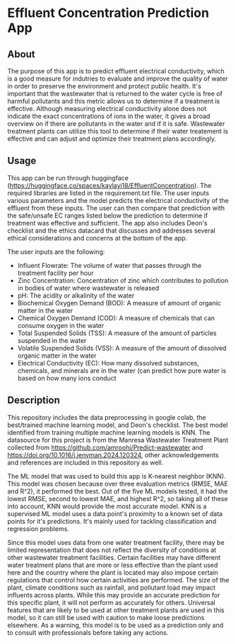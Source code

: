 # Effluent Concentration Prediction App
## About
The purpose of this app is to predict effluent electrical conductivity, which is a good measure for indutries to evaluate and improve the quality of water in order to preserve the environment and protect public health. It's important that the wastewater that is returned to the water cycle is free of harmful pollutants and this metric allows us to determine if a treatment is effective. Although measuring electrical conductivity alone does not indicate the exact concentrations of ions in the water, it gives a broad overview on if there are pollutants in the water and if it is safe. Wastewater treatment plants can utilize this tool to determine if their water treatement is effective and can adjust and optimize their treatment plans accordingly.
## Usage
This app can be run through huggingface (https://huggingface.co/spaces/kaylayi18/EffluentConcentration). The required libraries are listed in the requirement.txt file. The user inputs various parameters and the model predicts the electrical conductivity of the effluent from these inputs. The user can then compare that prediction with the safe/unsafe EC ranges listed below the prediction to determine if treatment was effective and sufficient. The app also includes Deon's checklist and the ethics datacard that discusses and addresses several ethical considerations and concerns at the bottom of the app.

The user inputs are the following:
- Influent Flowrate: The volume of water that passes through the treatment facility per hour
- Zinc Concentration: Concentration of zinc which contributes to pollution in bodies of water where wastewater is released
- pH: The acidity or alkalinity of the water
- Biochemical Oxygen Demand (BOD): A measure of amount of organic matter in the water
- Chemical Oxygen Demand (COD): A measure of chemicals that can consume oxygen in the water
- Total Suspended Solids (TSS): A measure of the amount of particles suspended in the water
- Volatile Suspended Solids (VSS): A measure of the amount of dissolved organic matter in the water
- Electrical Conductivity (EC): How many dissolved substances, chemicals, and minerals are in the water (can predict how pure water is based on how many ions conduct
## Description
This repository includes the data preprocessing in google colab, the best/trained machine learning model, and Deon's checklist. The best model identified from training multiple machine learning models is KNN. The datasource for this project is from the Manresa Wastewater Treatment Plant collected from https://github.com/amroohi/Predict-wastewater and https://doi.org/10.1016/j.jenvman.2024.120324, other acknowledgements and references are included in this repository as well. 

The ML model that was used to build this app is K-nearest neighbor (KNN). This model was chosen because over three evaluation metrics (RMSE, MAE and R^2), it performed the best. Out of the five ML models tested, it had the lowest RMSE, second to lowest MAE, and highest R^2, so taking all of these into account, KNN would provide the most accurate model. KNN is a supervised ML model uses a data point's proximity to a known set of data points for it's predictions. It's mainly used for tackling classification and regression problems.

Since this model uses data from one water treatment facility, there may be limited representation that does not reflect the diversity of conditions at other wastewater treatment facilities. Certain facilities may have different water treatment plans that are more or less effective than the plant used here and the country where the plant is located may also impose certain regulations that control how certain activities are performed. The size of the plant, climate conditions such as rainfall, and pollutant load may impact influents across plants. While this may provide an accurate prediction for this specific plant, it will not perform as accurately for others. Universal features that are likely to be used at other treatment plants are used in this model, so it can still be used with caution to make loose predictions elsewhere. As a warning, this model is to be used as a prediction only and to consult with professionals before taking any actions.
